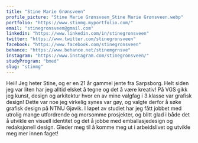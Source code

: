 ```yaml
---
title: "Stine Marie Grønsveen"
profile_picture: "Stine Marie Grønsveen_Stine Marie Grønsveen.webp"
portfolio: "https://www.stinmg.myportfolio.com/"
email: "stinegronsveen@gmail.com"
linkedin: "https://www.linkedin.com/in/stinegronsveen"
twitter: "https://www.twitter.com/stinegronsveen"
facebook: "https://www.facebook.com/stinegronsveen"
behance: "https://www.behance.net/stinemgrnsve"
instagram: "https://www.instagram.com/stinegronsveen/"
studyProgram: "bmed"
slug: "stinmg"
---
```


Heii! Jeg heter Stine, og er en 21 år gammel jente fra Sarpsborg. Helt siden jeg var liten har jeg alltid elsket å tegne og det å være kreativ! På VGS gikk jeg kunst, design og arkitektur hvor en av mine valgfag i 3.klasse var grafisk design! Dette var noe jeg virkelig synes var gøy, og valgte derfor å søke grafisk design på NTNU Gjøvik. I løpet av studiet har jeg fått jobbet med utrolig mange utfordrende og morsomme prosjekter, og blitt glad i både det å utvikle en visuell identitet og det å jobbe med emballasjedesign og redaksjonell design. Gleder meg til å komme meg ut i arbeidslivet og utvikle meg mer innen faget!
